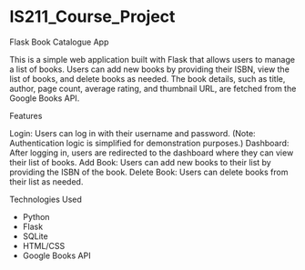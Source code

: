 # IS211_Course_Project
Flask Book Catalogue App

This is a simple web application built with Flask that allows users to manage a list of books. Users can add new books by providing their ISBN, view the list of books, and delete books as needed. The book details, such as title, author, page count, average rating, and thumbnail URL, are fetched from the Google Books API.

Features

Login: Users can log in with their username and password. (Note: Authentication logic is simplified for demonstration purposes.)
Dashboard: After logging in, users are redirected to the dashboard where they can view their list of books.
Add Book: Users can add new books to their list by providing the ISBN of the book.
Delete Book: Users can delete books from their list as needed.

Technologies Used
- Python
- Flask
- SQLite
- HTML/CSS
- Google Books API
